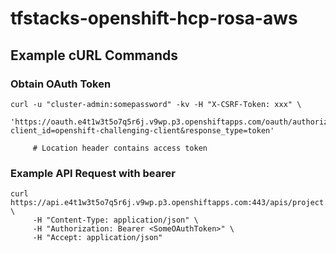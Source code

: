 # tfstacks-openshift-hcp-rosa-aws


## Example cURL Commands

### Obtain OAuth Token

```
curl -u "cluster-admin:somepassword" -kv -H "X-CSRF-Token: xxx" \
     'https://oauth.e4t1w3t5o7q5r6j.v9wp.p3.openshiftapps.com/oauth/authorize?client_id=openshift-challenging-client&response_type=token'

     # Location header contains access token
```

### Example API Request with bearer
```
curl https://api.e4t1w3t5o7q5r6j.v9wp.p3.openshiftapps.com:443/apis/project.openshift.io/v1/projects/default \
     -H "Content-Type: application/json" \
     -H "Authorization: Bearer <SomeOAuthToken>" \
     -H "Accept: application/json"
```
